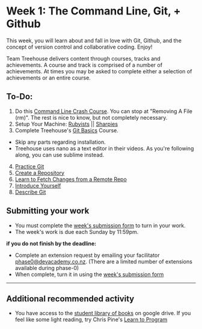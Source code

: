 # Week 1: The Command Line, Git, + Github

This week, you will learn about and fall in love with Git, Github, and the concept of version control and collaborative coding. Enjoy!

Team Treehouse delivers content through courses, tracks and achievements. A course and track is comprised of a number of achievements. At times you may be asked to complete either a selection of achievements or an entire course. 

## To-Do:

1. Do this [Command Line Crash Course](http://cli.learncodethehardway.org/book/). You can stop at "Removing A File (rm)". The rest is nice to know, but not completely necessary.
2. Setup Your Machine: [Rubyists](./ruby-computer-setup) ||   [Sharpies](https://github.com/dev-academy-phase0/phase-0-handbook/blob/master/cs-setup/README.md)
3. Complete Treehouse's [Git Basics](http://teamtreehouse.com/library/git-basics) Course.
  - Skip any parts regarding installation.
  - Treehouse uses nano as a text editor in their videos. As you're following along, you can use sublime instead.
4. [Practice Git](./git_practice)
5. [Create a Repository](./create_a_repository)
6. [Learn to Fetch Changes from a Remote Repo](https://github.com/dev-academy-phase0/phase-0-handbook/blob/master/fetching-changes.md)
7. [Introduce Yourself](./introduce_yourself)
8. [Describe Git](my_reflection.md)

## Submitting your work
- You must complete the [week's submission form](http://goo.gl/forms/E9llM4sYbU) to turn in your work.
- The week's work is due each Sunday by 11:59pm.  
  
**if you do not finish by the deadline:**  
  
- Complete an extension request by emailing your facilitator <phase0@devacademy.co.nz>. (There are a limited number of extensions available during phase-0)
- When complete, turn it in using the [week's submission form](http://goo.gl/forms/E9llM4sYbU)

--------------------------  

## Additional recommended activity 
- You have access to the [student library of books](https://drive.google.com/open?id=0B5aB0OHeInzgeWZoQm9VaWJQeWc&authuser=0) on google drive. If you feel like some light reading, try Chris Pine's [Learn to Program](https://drive.google.com/open?id=0B5aB0OHeInzgOWE3dF9tMzByVVk&authuser=0)  
